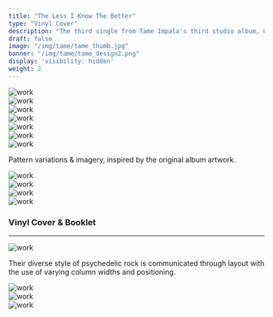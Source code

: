 ```yaml
---
title: "The Less I Know The Better"
type: "Vinyl Cover"
description: "The third single from Tame Impala's third studio album, Currents."
draft: false
image: "/img/tame/tame_thumb.jpg"
banner: "/img/tame/tame_design2.png"
display: 'visibility: hidden'
weight: 2
---
```


<div class="row">
    <div class="col-sm-12">
        <img src="/img/tame/tame_sk3.jpg" alt="work" class="project-img">
    </div>
</div>

<div class="row">
    <div class="col-sm-6">
        <img src="/img/tame/tame_sk2.jpg" alt="work" class="project-img">
    </div>
    <div class="col-sm-6">
        <img src="/img/tame/tame_sk1.jpg" alt="work" class="project-img">
    </div>
</div>
<div class="row">
    <div class="col-sm-12">
        <img src="/img/tame/tame_logotype.jpg" alt="work" class="project-img">
    </div>
</div>
<div class="row">
    <div class="col-sm-12">
        <img src="/img/tame/tame_pattern.gif" alt="work" class="project-img">
    </div>
</div>
<div class="row">
    <div class="col-sm-6">
        <img src="/img/tame/tame_pattern3.jpg" alt="work" class="project-img">
    </div>
    <div class="col-sm-6">
        <img src="/img/tame/tame_pattern4.jpg" alt="work" class="project-img">
    </div>
</div>

<p>Pattern variations & imagery, inspired by the original album artwork.</p>

<div class="row">
    <div class="col-sm-6">
        <img src="/img/tame/tame_design1.png" alt="work" class="project-img">
    </div>
    <div class="col-sm-6">
        <img src="/img/tame/tame_design2.png" alt="work" class="project-img">
    </div>
</div>

<div class="row">
    <div class="col-sm-12">
        <img src="/img/tame/tame_imagery2.jpg" alt="work" class="project-img">
    </div>
</div>
<div class="row">
    <div class="col-sm-12">
        <img src="/img/tame/tame_imagery.jpg" alt="work" class="project-img">
    </div>
</div>

<h3>Vinyl Cover & Booklet</h3>
<hr class="line-no-pad">
<div class="row">
    <div class="col-sm-12">
        <img src="/img/tame/tame_vinyl.jpg" alt="work" class="project-img">
    </div>
</div>
<p>Their diverse style of psychedelic rock is communicated through layout with the use of varying column widths and positioning.</p>
<div class="row">
    <div class="col-sm-12">
        <img src="/img/tame/tame_spread1.jpg" alt="work" class="project-img">
    </div>
</div>
<div class="row">
    <div class="col-sm-12">
        <img src="/img/tame/tame_spread3.jpg" alt="work" class="project-img">
    </div>
</div>

<div class="row">
    <div class="col-sm-12">
        <img src="/img/tame/tame_spread2.jpg" alt="work" class="project-img">
    </div>
</div>
